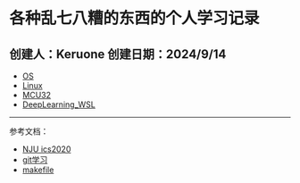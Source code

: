# 各种乱七八糟的东西的个人学习记录
创建人：Keruone
创建日期：2024/9/14
-----------------

- [OS](./OperatingSystem/OperatingSystem.md)
- [Linux](./Linux/README.md)
- [MCU32](./Makefile_Learning.md)
- [DeepLearning_WSL](./WSL_DeepLearning/Readme.md)


-----------------
参考文档：
* [NJU ics2020](https://www.bilibili.com/video/BV1qa4y1j7xk/?spm_id_from=333.999.0.0&vd_source=909872ff2170ce36790dcfcfae588d2f)
* [git学习](https://www.liaoxuefeng.com/wiki/896043488029600)
* [makefile](https://blog.csdn.net/weixin_38391755/article/details/80380786)